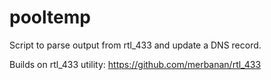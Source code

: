 # pooltemp
Script to parse output from rtl_433 and update a DNS record.

Builds on rtl_433 utility: https://github.com/merbanan/rtl_433

